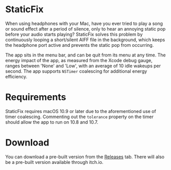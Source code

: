 # StaticFix

When using headphones with your Mac, have you ever tried to play a song or sound effect after a period of silence, only to hear an annoying static pop before your audio starts playing? StaticFix solves this problem by continuously looping a short/silent AIFF file in the background, which keeps the headphone port active and prevents the static pop from occurring.

The app sits in the menu bar, and can be quit from its menu at any time. The energy impact of the app, as measured from the Xcode debug gauge, ranges between 'None' and 'Low', with  an average of 10 idle wakeups per second. The app supports `NSTimer` coalescing for additional energy efficiency.

# Requirements

StaticFix requires macOS 10.9 or later due to the aforementioned use of timer coalescing. Commenting out the `tolerance` property on the timer should allow the app to run on 10.8 and 10.7.

# Download

You can download a pre-built version from the [Releases](https://github.com/remmah/StaticFix/releases) tab. There will also be a pre-built version available through itch.io.

